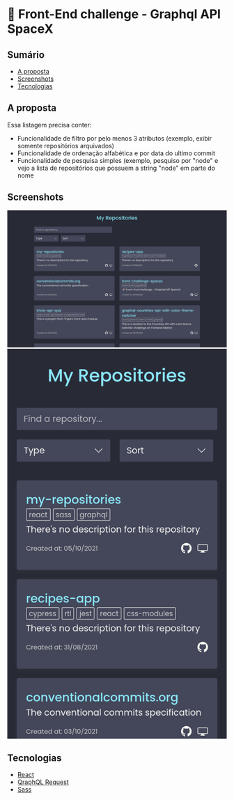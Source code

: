 # 🚀 Front-End challenge - Graphql API SpaceX

## Sumário

- [A proposta](#a-proposta)
- [Screenshots](#screenshots)
- [Tecnologias](#tecnologias)

## A proposta

Essa listagem precisa conter:

- Funcionalidade de filtro por pelo menos 3 atributos (exemplo, exibir somente repositórios arquivados)
- Funcionalidade de ordenação alfabética e por data do ultimo commit
- Funcionalidade de pesquisa simples (exemplo, pesquiso por "node" e vejo a lista de repositórios que possuem a string "node" em parte do nome

## Screenshots
![home-desktop](./screenshot-desktop.png)
![mission-desktop](./screenshot-mobile.png)

## Tecnologias
- [React](https://reactjs.org/)
- [QraphQL Request](https://github.com/prisma-labs/graphql-request)
- [Sass](https://sass-lang.com/)

